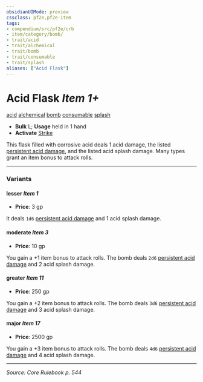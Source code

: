 ```yaml
---
obsidianUIMode: preview
cssclass: pf2e,pf2e-item
tags:
- compendium/src/pf2e/crb
- item/category/bomb/
- trait/acid
- trait/alchemical
- trait/bomb
- trait/consumable
- trait/splash
aliases: ["Acid Flask"]
---
```

# Acid Flask *Item 1+*  
[acid](acid.md "Acid Energy & Element Trait")  [alchemical](alchemical.md "Alchemical Item Trait")  [bomb](bomb.md "Bomb Item Trait")  [consumable](consumable.md "Consumable Item Trait")  [splash](splash.md "Splash Weapon Trait")  

- **Bulk** L; **Usage** held in 1 hand
- **Activate** [Strike](strike.md)

This flask filled with corrosive acid deals 1 acid damage, the listed [persistent acid damage](conditions.md#Persistent%20Damage), and the listed acid splash damage. Many types grant an item bonus to attack rolls.

---

### Variants

#### lesser *Item 1*

- **Price**: 3 gp

It deals `1d6` [persistent acid damage](conditions.md#Persistent%20Damage) and 1 acid splash damage.

#### moderate *Item 3*

- **Price**: 10 gp

You gain a +1 item bonus to attack rolls. The bomb deals `2d6` [persistent acid damage](conditions.md#Persistent%20Damage) and 2 acid splash damage.

#### greater *Item 11*

- **Price**: 250 gp

You gain a +2 item bonus to attack rolls. The bomb deals `3d6` [persistent acid damage](conditions.md#Persistent%20Damage) and 3 acid splash damage.

#### major *Item 17*

- **Price**: 2500 gp

You gain a +3 item bonus to attack rolls. The bomb deals `4d6` [persistent acid damage](conditions.md#Persistent%20Damage) and 4 acid splash damage.

---
*Source: Core Rulebook p. 544*